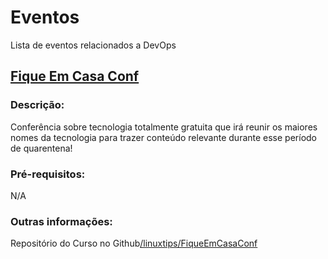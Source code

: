 # Eventos

Lista de eventos relacionados a DevOps

## [Fique Em Casa Conf](https://www.youtube.com/watch?v=jke_qf6SgAg&list=PLf-O3X2-mxDmn0ikyO7OF8sPr2GDQeZXk)

### Descrição:
Conferência sobre tecnologia totalmente gratuita que irá reunir os maiores nomes da tecnologia para trazer conteúdo relevante durante esse período de quarentena!

### Pré-requisitos:
N/A


### Outras informações:
Repositório do Curso no Github[/linuxtips/FiqueEmCasaConf](https://github.com/linuxtips/FiqueEmCasaConf)